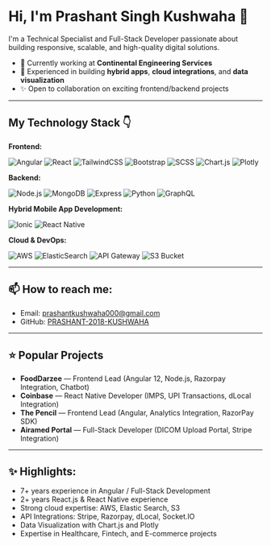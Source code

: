# Hi, I'm Prashant Singh Kushwaha 👋

I'm a Technical Specialist and Full-Stack Developer passionate about building responsive, scalable, and high-quality digital solutions.

- 🔭 Currently working at **Continental Engineering Services**  
- 🌱 Experienced in building **hybrid apps**, **cloud integrations**, and **data visualization**  
- ✨ Open to collaboration on exciting frontend/backend projects

---

## My Technology Stack 👇

**Frontend:**

![Angular](https://img.shields.io/badge/Angular-DD0031?style=for-the-badge&logo=angular&logoColor=white)
![React](https://img.shields.io/badge/React-20232A?style=for-the-badge&logo=react&logoColor=61DAFB)
![TailwindCSS](https://img.shields.io/badge/TailwindCSS-06B6D4?style=for-the-badge&logo=tailwindcss&logoColor=white)
![Bootstrap](https://img.shields.io/badge/Bootstrap-7952B3?style=for-the-badge&logo=bootstrap&logoColor=white)
![SCSS](https://img.shields.io/badge/SCSS-CC6699?style=for-the-badge&logo=sass&logoColor=white)
![Chart.js](https://img.shields.io/badge/Chart.js-FF6384?style=for-the-badge&logo=chartdotjs&logoColor=white)
![Plotly](https://img.shields.io/badge/Plotly-3F4F75?style=for-the-badge&logo=plotly&logoColor=white)

**Backend:**

![Node.js](https://img.shields.io/badge/Node.js-339933?style=for-the-badge&logo=nodedotjs&logoColor=white)
![MongoDB](https://img.shields.io/badge/MongoDB-47A248?style=for-the-badge&logo=mongodb&logoColor=white)
![Express](https://img.shields.io/badge/Express-000000?style=for-the-badge&logo=express&logoColor=white)
![Python](https://img.shields.io/badge/Python-3776AB?style=for-the-badge&logo=python&logoColor=white)
![GraphQL](https://img.shields.io/badge/GraphQL-E10098?style=for-the-badge&logo=graphql&logoColor=white)

**Hybrid Mobile App Development:**

![Ionic](https://img.shields.io/badge/Ionic-3880FF?style=for-the-badge&logo=ionic&logoColor=white)
![React Native](https://img.shields.io/badge/React_Native-20232A?style=for-the-badge&logo=react&logoColor=61DAFB)

**Cloud & DevOps:**

![AWS](https://img.shields.io/badge/AWS-232F3E?style=for-the-badge&logo=amazonaws&logoColor=white)
![ElasticSearch](https://img.shields.io/badge/Elastic_Search-005571?style=for-the-badge&logo=elasticsearch&logoColor=white)
![API Gateway](https://img.shields.io/badge/API_Gateway-FF9900?style=for-the-badge&logo=amazonaws&logoColor=white)
![S3 Bucket](https://img.shields.io/badge/S3_Bucket-569A31?style=for-the-badge&logo=amazons3&logoColor=white)

---

## 📫 How to reach me:

- Email: [prashantkushwaha000@gmail.com](mailto:prashantkushwaha000@gmail.com)  
- GitHub: [PRASHANT-2018-KUSHWAHA](https://github.com/PRASHANT-2018-KUSHWAHA)

---

## ⭐ Popular Projects

- **FoodDarzee** — Frontend Lead (Angular 12, Node.js, Razorpay Integration, Chatbot)
- **Coinbase** — React Native Developer (IMPS, UPI Transactions, dLocal Integration)
- **The Pencil** — Frontend Lead (Angular, Analytics Integration, RazorPay SDK)
- **Airamed Portal** — Full-Stack Developer (DICOM Upload Portal, Stripe Integration)

---

## ✨ Highlights:

- 7+ years experience in Angular / Full-Stack Development
- 2+ years React.js & React Native experience
- Strong cloud expertise: AWS, Elastic Search, S3
- API Integrations: Stripe, Razorpay, dLocal, Socket.IO
- Data Visualization with Chart.js and Plotly
- Expertise in Healthcare, Fintech, and E-commerce projects
